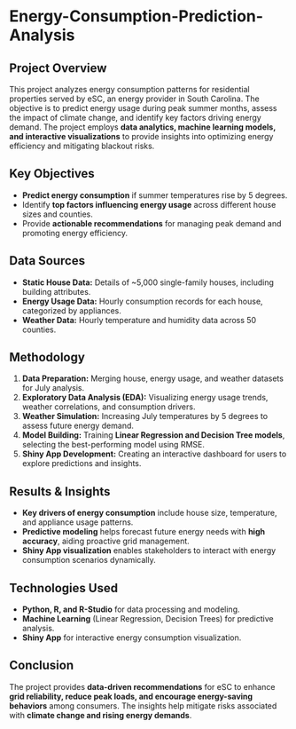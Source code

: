 # Energy-Consumption-Prediction-Analysis

## **Project Overview**  
This project analyzes energy consumption patterns for residential properties served by eSC, an energy provider in South Carolina. The objective is to predict energy usage during peak summer months, assess the impact of climate change, and identify key factors driving energy demand. The project employs **data analytics, machine learning models, and interactive visualizations** to provide insights into optimizing energy efficiency and mitigating blackout risks.  

## **Key Objectives**  
- **Predict energy consumption** if summer temperatures rise by 5 degrees.  
- Identify **top factors influencing energy usage** across different house sizes and counties.  
- Provide **actionable recommendations** for managing peak demand and promoting energy efficiency.  

## **Data Sources**  
- **Static House Data:** Details of ~5,000 single-family houses, including building attributes.  
- **Energy Usage Data:** Hourly consumption records for each house, categorized by appliances.  
- **Weather Data:** Hourly temperature and humidity data across 50 counties.  

## **Methodology**  
1. **Data Preparation:** Merging house, energy usage, and weather datasets for July analysis.  
2. **Exploratory Data Analysis (EDA):** Visualizing energy usage trends, weather correlations, and consumption drivers.  
3. **Weather Simulation:** Increasing July temperatures by 5 degrees to assess future energy demand.  
4. **Model Building:** Training **Linear Regression and Decision Tree models**, selecting the best-performing model using RMSE.  
5. **Shiny App Development:** Creating an interactive dashboard for users to explore predictions and insights.  

## **Results & Insights**  
- **Key drivers of energy consumption** include house size, temperature, and appliance usage patterns.  
- **Predictive modeling** helps forecast future energy needs with **high accuracy**, aiding proactive grid management.  
- **Shiny App visualization** enables stakeholders to interact with energy consumption scenarios dynamically.  

## **Technologies Used**  
- **Python, R, and R-Studio** for data processing and modeling.  
- **Machine Learning** (Linear Regression, Decision Trees) for predictive analysis.  
- **Shiny App** for interactive energy consumption visualization.  

## **Conclusion**  
The project provides **data-driven recommendations** for eSC to enhance **grid reliability, reduce peak loads, and encourage energy-saving behaviors** among consumers. The insights help mitigate risks associated with **climate change and rising energy demands**.  
